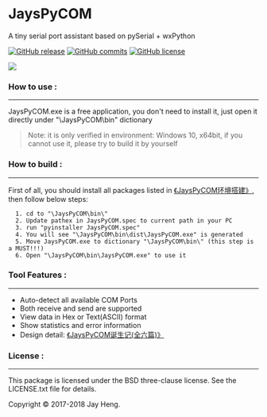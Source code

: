 # JaysPyCOM
A tiny serial port assistant based on pySerial + wxPython

[![GitHub release](https://img.shields.io/github/release/JayHeng/JaysPyCOM.svg)](https://github.com/JayHeng/JaysPyCOM/releases/latest) [![GitHub commits](https://img.shields.io/github/commits-since/JayHeng/JaysPyCOM/v1.0.0.svg)](https://github.com/JayHeng/JaysPyCOM/compare/v1.0.0...master) [![GitHub license](https://img.shields.io/github/license/JayHeng/JaysPyCOM.svg)](https://github.com/JayHeng/JaysPyCOM/blob/master/LICENSE.txt)

<img src="http://odox9r8vg.bkt.clouddn.com/image/cnblogs/JaysPyCOM_overview.png" style="zoom:100%" />

### How to use :
********************
JaysPyCOM.exe is a free application, you don't need to install it, just open it directly under "\JaysPyCOM\bin\" dictionary
> Note: it is only verified in environment: Windows 10, x64bit, if you cannot use it, please try to build it by yourself

### How to build :
********************
First of all, you should install all packages listed in [《JaysPyCOM环境搭建》](http://www.cnblogs.com/henjay724/p/9416049.html), then follow below steps:
```text
  1. cd to "\JaysPyCOM\bin\"
  2. Update pathex in JaysPyCOM.spec to current path in your PC
  3. run "pyinstaller JaysPyCOM.spec"
  4. You will see "\JaysPyCOM\bin\dist\JaysPyCOM.exe" is generated
  5. Move JaysPyCOM.exe to dictionary "\JaysPyCOM\bin\" (this step is a MUST!!!)
  6. Open "\JaysPyCOM\bin\JaysPyCOM.exe" to use it
```

### Tool Features :
********************
* Auto-detect all available COM Ports
* Both receive and send are supported
* View data in Hex or Text(ASCII) format
* Show statistics and error information
* Design detail: [《JaysPyCOM诞生记(全六篇)》](https://www.cnblogs.com/henjay724/p/9416096.html)

### License :
********************
This package is licensed under the BSD three-clause license. See the LICENSE.txt file for details.

Copyright © 2017-2018 Jay Heng.